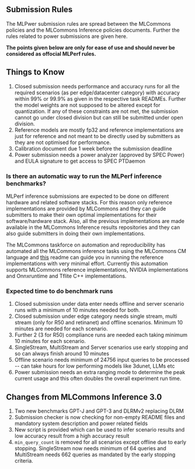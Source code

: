 ## Submission Rules

The MLPwer submission rules are spread between the MLCommons policies and the MLCommons Inference policies documents. Further the rules related to power submissions are given here. 

**The points given below are only for ease of use and should never be considered as offocial MLPerf rules.**

## Things to Know

1. Closed submission needs performance and accuracy runs for all the required scenarios (as per edge/datacenter category) with accuracy within 99% or 99.9% as given in the respective task READMEs. Further the model weights are not supposed to be altered except for quantization. If any of these constraints are not met, the submission cannot go under closed division but can still be submitted under open division.
2. Reference models are mostly fp32 and reference implementations are just for reference and not meant to be directly used by submitters as they are not optimised for performance.
3. Calibration document due 1 week before the submission deadline
4. Power submission needs a power analyzer (approved by SPEC Power) and EULA signature to get access to SPEC PTDaemon

### Is there an automatic way to run the MLPerf inference benchmarks?

MLPerf inference submissions are expected to be done on different hardware and related software stacks. For this reason only reference implementations are provided by MLCommons and they can guide submitters to make their own optimal implementations for their software/hardware stack. Also, all the previous implementations are made available in the MLCommons Inference results repositories and they can also guide submitters in doing their own implementations.

The MLCommons taskforce on automation and reproducibility has automated all the MLCommons inference tasks using the MLCommons CM language and [this]() readme can guide you in running the reference implementations with very minimal effort. Currently this automation supports MLCommons reference implementations, NVIDIA implementations and Onnxruntime and Tflite C++ implementations. 



### Expected time to do benchmark runs
1. Closed submission under data enter needs offline and server scenario runs with a minimum of 10 minutes needed for both. 
2. Closed submission under edge category needs single stream, multi stream (only for R50 and retinanet) and offline scenarios. Minimum 10 minutes are needed for each scenario. 
3. Further 2 (3 for R50) compliance runs are needed each taking minimum 10 minutes for each scenario.
4. SingleStream, MultiStream and Server scenarios use early stopping and so can always finish around 10 minutes
5. Offline scenario needs minimum of 24756 input queries to be processed -- can take hours for low performing models like 3dunet, LLMs etc
6. Power submission needs an extra ranging mode to determine the peak current usage and this often doubles the overall experiment run time.

## Changes from MLCommons Inference 3.0

1. Two new benchmarks GPT-J and GPT-3 and DLRMv2 replacing DLRM
2. Submission checker is now checking for non-empty README files and mandatory system description and power related fields
3. New script is provided which can be used to infer scenario results and low accuracy result from a high accuracy result
4. `min_query_count` is removed for all scenarios except offline due to early stopping. SingleStream now needs minimum of 64 queries and MultiStream needs 662 queries as mandated by the early stopping criteria.


